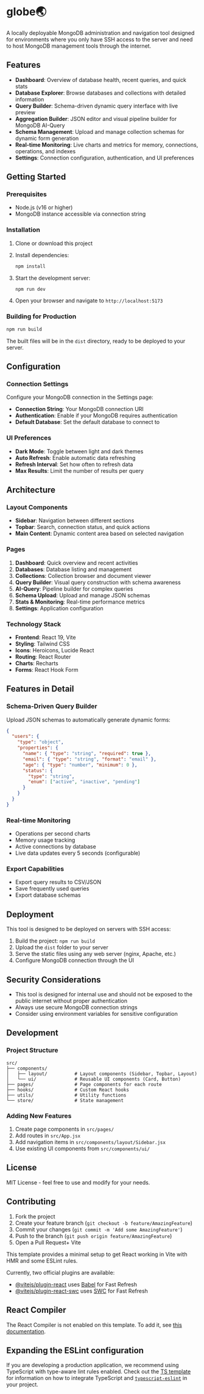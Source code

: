 # globe🌏

A locally deployable MongoDB administration and navigation tool designed for environments where you only have SSH access to the server and need to host MongoDB management tools through the internet.

## Features

- **Dashboard**: Overview of database health, recent queries, and quick stats
- **Database Explorer**: Browse databases and collections with detailed information
- **Query Builder**: Schema-driven dynamic query interface with live preview
- **Aggregation Builder**: JSON editor and visual pipeline builder for MongoDB AI-Query
- **Schema Management**: Upload and manage collection schemas for dynamic form generation
- **Real-time Monitoring**: Live charts and metrics for memory, connections, operations, and indexes
- **Settings**: Connection configuration, authentication, and UI preferences

## Getting Started

### Prerequisites

- Node.js (v16 or higher)
- MongoDB instance accessible via connection string

### Installation

1. Clone or download this project
2. Install dependencies:
   ```bash
   npm install
   ```

3. Start the development server:
   ```bash
   npm run dev
   ```

4. Open your browser and navigate to `http://localhost:5173`

### Building for Production

```bash
npm run build
```

The built files will be in the `dist` directory, ready to be deployed to your server.

## Configuration

### Connection Settings

Configure your MongoDB connection in the Settings page:

- **Connection String**: Your MongoDB connection URI
- **Authentication**: Enable if your MongoDB requires authentication
- **Default Database**: Set the default database to connect to

### UI Preferences

- **Dark Mode**: Toggle between light and dark themes
- **Auto Refresh**: Enable automatic data refreshing
- **Refresh Interval**: Set how often to refresh data
- **Max Results**: Limit the number of results per query

## Architecture

### Layout Components

- **Sidebar**: Navigation between different sections
- **Topbar**: Search, connection status, and quick actions
- **Main Content**: Dynamic content area based on selected navigation

### Pages

1. **Dashboard**: Quick overview and recent activities
2. **Databases**: Database listing and management
3. **Collections**: Collection browser and document viewer
4. **Query Builder**: Visual query construction with schema awareness
5. **AI-Query**: Pipeline builder for complex queries
6. **Schema Upload**: Upload and manage JSON schemas
7. **Stats & Monitoring**: Real-time performance metrics
8. **Settings**: Application configuration

### Technology Stack

- **Frontend**: React 19, Vite
- **Styling**: Tailwind CSS
- **Icons**: Heroicons, Lucide React
- **Routing**: React Router
- **Charts**: Recharts
- **Forms**: React Hook Form

## Features in Detail

### Schema-Driven Query Builder

Upload JSON schemas to automatically generate dynamic forms:

```json
{
  "users": {
    "type": "object",
    "properties": {
      "name": { "type": "string", "required": true },
      "email": { "type": "string", "format": "email" },
      "age": { "type": "number", "minimum": 0 },
      "status": { 
        "type": "string", 
        "enum": ["active", "inactive", "pending"] 
      }
    }
  }
}
```

### Real-time Monitoring

- Operations per second charts
- Memory usage tracking
- Active connections by database
- Live data updates every 5 seconds (configurable)

### Export Capabilities

- Export query results to CSV/JSON
- Save frequently used queries
- Export database schemas

## Deployment

This tool is designed to be deployed on servers with SSH access:

1. Build the project: `npm run build`
2. Upload the `dist` folder to your server
3. Serve the static files using any web server (nginx, Apache, etc.)
4. Configure MongoDB connection through the UI

## Security Considerations

- This tool is designed for internal use and should not be exposed to the public internet without proper authentication
- Always use secure MongoDB connection strings
- Consider using environment variables for sensitive configuration

## Development

### Project Structure

```
src/
├── components/
│   ├── layout/          # Layout components (Sidebar, Topbar, Layout)
│   └── ui/              # Reusable UI components (Card, Button)
├── pages/               # Page components for each route
├── hooks/               # Custom React hooks
├── utils/               # Utility functions
└── store/               # State management
```

### Adding New Features

1. Create page components in `src/pages/`
2. Add routes in `src/App.jsx`
3. Add navigation items in `src/components/layout/Sidebar.jsx`
4. Use existing UI components from `src/components/ui/`

## License

MIT License - feel free to use and modify for your needs.

## Contributing

1. Fork the project
2. Create your feature branch (`git checkout -b feature/AmazingFeature`)
3. Commit your changes (`git commit -m 'Add some AmazingFeature'`)
4. Push to the branch (`git push origin feature/AmazingFeature`)
5. Open a Pull Request+ Vite

This template provides a minimal setup to get React working in Vite with HMR and some ESLint rules.

Currently, two official plugins are available:

- [@vitejs/plugin-react](https://github.com/vitejs/vite-plugin-react/blob/main/packages/plugin-react) uses [Babel](https://babeljs.io/) for Fast Refresh
- [@vitejs/plugin-react-swc](https://github.com/vitejs/vite-plugin-react/blob/main/packages/plugin-react-swc) uses [SWC](https://swc.rs/) for Fast Refresh

## React Compiler

The React Compiler is not enabled on this template. To add it, see [this documentation](https://react.dev/learn/react-compiler/installation).

## Expanding the ESLint configuration

If you are developing a production application, we recommend using TypeScript with type-aware lint rules enabled. Check out the [TS template](https://github.com/vitejs/vite/tree/main/packages/create-vite/template-react-ts) for information on how to integrate TypeScript and [`typescript-eslint`](https://typescript-eslint.io) in your project.
